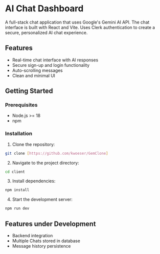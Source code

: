 # AI Chat Dashboard
A full-stack chat application that uses Google's Gemini AI API. The chat interface is built with React and Vite. Uses Clerk authentication to create a secure, personalized AI chat experience.

## Features
- Real-time chat interface with AI responses
- Secure sign-up and login functionality
- Auto-scrolling messages
- Clean and minimal UI 


## Getting Started

### Prerequisites

- Node.js >= 18
- npm

### Installation

1. Clone the repository:
```bash
git clone [https://github.com/kwoeser/GemClone]
```

2. Navigate to the project directory:
```bash
cd client
```

3. Install dependencies:
```bash
npm install
```

4. Start the development server:
```bash
npm run dev
```

## Features under Development
- Backend integration
- Multiple Chats stored in database
- Message history persistence


